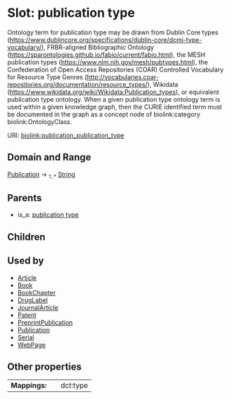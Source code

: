 
# Slot: publication type


Ontology term for publication type may be drawn from Dublin Core types (https://www.dublincore.org/specifications/dublin-core/dcmi-type-vocabulary/), FRBR-aligned Bibliographic Ontology (https://sparontologies.github.io/fabio/current/fabio.html), the MESH publication types (https://www.nlm.nih.gov/mesh/pubtypes.html), the Confederation of Open Access Repositories (COAR) Controlled Vocabulary for Resource Type Genres (http://vocabularies.coar-repositories.org/documentation/resource_types/), Wikidata (https://www.wikidata.org/wiki/Wikidata:Publication_types), or equivalent publication type ontology. When a given publication type ontology term is used within a given knowledge graph, then the CURIE identified term must be documented in the graph as a concept node of biolink:category biolink:OntologyClass.

URI: [biolink:publication_publication_type](https://w3id.org/biolink/vocab/publication_publication_type)


## Domain and Range

[Publication](Publication.md) &#8594;  <sub>1..\*</sub> [String](types/String.md)

## Parents

 *  is_a: [publication type](publication_type.md)

## Children


## Used by

 * [Article](Article.md)
 * [Book](Book.md)
 * [BookChapter](BookChapter.md)
 * [DrugLabel](DrugLabel.md)
 * [JournalArticle](JournalArticle.md)
 * [Patent](Patent.md)
 * [PreprintPublication](PreprintPublication.md)
 * [Publication](Publication.md)
 * [Serial](Serial.md)
 * [WebPage](WebPage.md)

## Other properties

|  |  |  |
| --- | --- | --- |
| **Mappings:** | | dct:type |


